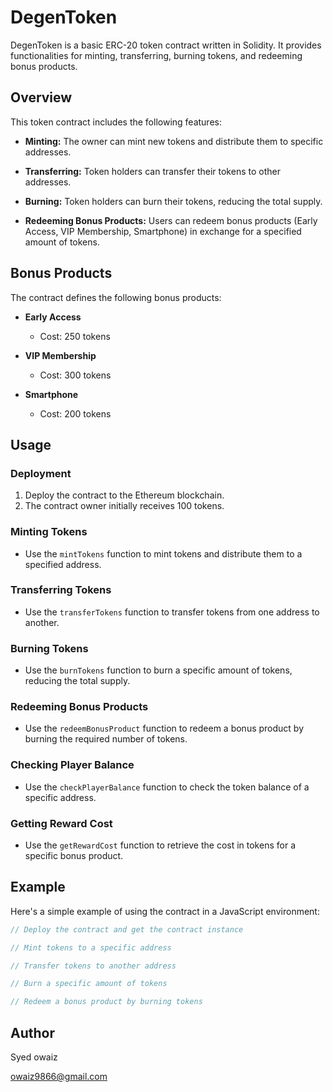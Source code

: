# DegenToken

DegenToken is a basic ERC-20 token contract written in Solidity. It provides functionalities for minting, transferring, burning tokens, and redeeming bonus products.

## Overview

This token contract includes the following features:

- **Minting:** The owner can mint new tokens and distribute them to specific addresses.

- **Transferring:** Token holders can transfer their tokens to other addresses.

- **Burning:** Token holders can burn their tokens, reducing the total supply.

- **Redeeming Bonus Products:** Users can redeem bonus products (Early Access, VIP Membership, Smartphone) in exchange for a specified amount of tokens.

## Bonus Products

The contract defines the following bonus products:

- **Early Access**
  - Cost: 250 tokens

- **VIP Membership**
  - Cost: 300 tokens

- **Smartphone**
  - Cost: 200 tokens

## Usage

### Deployment

1. Deploy the contract to the Ethereum blockchain.
2. The contract owner initially receives 100 tokens.

### Minting Tokens

- Use the `mintTokens` function to mint tokens and distribute them to a specified address.

### Transferring Tokens

- Use the `transferTokens` function to transfer tokens from one address to another.

### Burning Tokens

- Use the `burnTokens` function to burn a specific amount of tokens, reducing the total supply.

### Redeeming Bonus Products

- Use the `redeemBonusProduct` function to redeem a bonus product by burning the required number of tokens.

### Checking Player Balance

- Use the `checkPlayerBalance` function to check the token balance of a specific address.

### Getting Reward Cost

- Use the `getRewardCost` function to retrieve the cost in tokens for a specific bonus product.

## Example

Here's a simple example of using the contract in a JavaScript environment:

```javascript
// Deploy the contract and get the contract instance

// Mint tokens to a specific address

// Transfer tokens to another address

// Burn a specific amount of tokens

// Redeem a bonus product by burning tokens
```
## Author

Syed owaiz

owaiz9866@gmail.com

